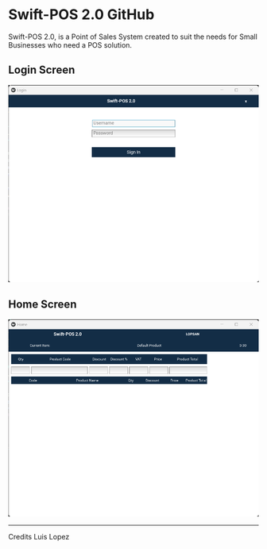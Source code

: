 # Swift-POS 2.0 GitHub

Swift-POS 2.0, is a Point of Sales System created to suit the needs for Small Businesses who need a POS solution. 

## Login Screen
[![Login Screen](Snapshots\Login_Screen.jpg)](https://github.com/lopsan-admin/swift-pos/blob/60d38a955215ae61268cbc4140d0927e6163d352/Snapshots/Home_Screen.jpg)

## Home Screen
![Home Screen](Snapshots\Home_Screen.jpg)

---

Credits Luis Lopez
